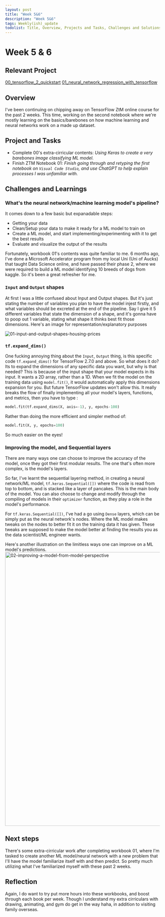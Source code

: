 ```yaml
---
layout: post
title: "Week 5&6"
description: "Week 5&6"
tags: Weekly(ish)_update
todolist: Title, Overview, Projects and Tasks, Challenges and Solutions, Learnings and Insights, Next Steps, Reflections
---
```


# Week 5 & 6

## Relevant Project
[00_tensorflow_2_quickstart](https://tenatic-x.github.io/projects/00_tensorflow_2_quickstart.html)
[01_neural_network_regression_with_tensorflow](https://tenatic-x.github.io/projects/01_neural_network_regression_with_tensorflow.html)

## Overview
I've been continuing on chipping away on TensorFlow ZtM online course for the past 2 weeks. This time, working on the second notebook where we're mostly learning on the basics/barebones on how machine learning and neural networks work on a made up dataset.

## Project and Tasks
* Complete 00's extra-cirricular contents: *Using Keras to create a very barebones image classifying ML model.*
* Finish ZTM Notebook 01: *Finish going through and retyping the first notebook on `Visual Code Studio`, and use ChatGPT to help explain processes I was unfamiliar with.*

## Challenges and Learnings

### What's the neural network/machine learning model's pipeline?
It comes down to a few basic but expanadable steps: 
* Getting your data
* Clean/Setup your data to make it ready for a ML model to train on
* Create a ML model, and start implementing/experimenting with it to get the best results
* Evaluate and visualize the output of the results

Fortunately, workbook 01's contents was quite familiar to me. 6 months ago, I've done a Microsoft Accelerator program from my local Uni (Uni of Aucks) that taught Data Science online, and have passed their phase 2, where we were required to build a ML model identifying 10 breeds of dogs from kaggle. So it's been a great refresher for me.

### `Input` and `Output` shapes
At first I was a little confused about Input and Output shapes. But it's just stating the number of variables you plan to have the model injest firstly, and what variables should be excreted at the end of the pipeline. Say I give it 5 different variables that state the dimension of a shape, and it's gonna have to poop out 1 variable, stating what shape it thinks best fit those dimensions. Here's an image for representation/explanatory purposes

![01-input-and-output-shapes-housing-prices](https://github.com/user-attachments/assets/2b0699fe-527e-4279-92dc-bf99754ef533)

### `tf.expand_dims()`
One fucking annoying thing about the `Input`, `Output` thing, is this specific code `tf.expand_dims()` for TensorFlow 2.7.0 and above. So what does it do? Its to expand the dimensions of any specific data you want, but why is that needed? This is because of the input shape that your model expects in its input. It wants a 2D array, rather than a 1D. When we fit the model on the training data using `model.fit()`, it would automatically apply this dimensions expansion for you. But future TensorFlow updates won't allow this. It really breaks the flow of finally implementing all your model's layers, functions, and metrics, then you have to type :
```python
model.fit(tf.expand_dims(X, axis=-1), y, epochs-100)
```
Rather than doing the more efficient and simpler method of:
```python
model.fit(X, y, epochs=100)
```
So much easier on the eyes!


### Improving the model, and Sequential layers
There are many ways one can choose to improve the accuracy of the model, once they got their first modular results. The one that's often more complex, is the model's layers.

So far, I've learnt the sequential layering method, in creating a neural network/ML model, `tf.keras.Sequential([])` where the code is read from top to bottom, and is stacked like a layer of pancakes. This is the main body of the model. You can also choose to change and modify through the compiling of models in their `optimizer` function, as they play a role in the model's performance.

For `tf.keras.Sequential([])`, I've had a go using `Dense` layers, which can be simply put as the neural network's nodes. Where the ML model makes tweaks on the nodes to better fit it on the training data it has given. These tweaks are supposed to make the model better at finding the results you as the data scientist/ML engineer wants.

Here's another illustration on the limitless ways one can improve on a ML model's predictions.
<img width="890" alt="02-improving-a-model-from-model-perspective" src="https://github.com/user-attachments/assets/d0170ccd-24cc-4e02-9496-f5edbbcf5e69" />

## Next steps

There's some extra-cirricular work after completing workbook 01, where I'm tasked to create another ML model/neural network with a new problem that I'll have the model familiarize itself with and then predict. So pretty much utilizing what I've familiarized myself with these past 2 weeks.

## Reflection

Again, I do want to try put more hours into these workbooks, and boost through each book per week. Though I understand my extra cirriculars with drawing, animating, and gym do get in the way haha, in addition to visiting family overseas.
